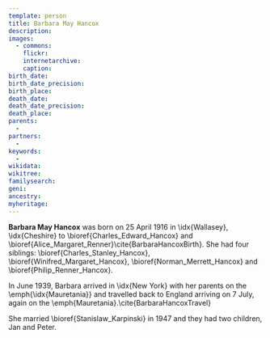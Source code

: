 ```yaml
---
template: person
title: Barbara May Hancox
description:
images:
  - commons: 
    flickr: 
    internetarchive: 
    caption: 
birth_date: 
birth_date_precision: 
birth_place: 
death_date: 
death_date_precision: 
death_place: 
parents:
  - 
partners:
  - 
keywords:
  - 
wikidata: 
wikitree: 
familysearch: 
geni: 
ancestry: 
myheritage: 
---
```

**Barbara May Hancox** was born on 25 April 1916 in \idx{Wallasey}, \idx{Cheshire} to \bioref{Charles_Edward_Hancox} and \bioref{Alice_Margaret_Renner}\cite{BarbaraHancoxBirth}.
She had four siblings: \bioref{Charles_Stanley_Hancox}, \bioref{Winifred_Margaret_Hancox}, \bioref{Norman_Merrett_Hancox} and \bioref{Philip_Renner_Hancox}.

In June 1939, Barbara arrived in \idx{New York} with her parents on the \emph{\idx{Mauretania}}
and travelled back to England arriving on 7 July, again on the \emph{Mauretania}.\cite{BarbaraHancoxTravel}

She married \bioref{Stanislaw_Karpinski} in 1947 and they had two children, Jan and Peter.

